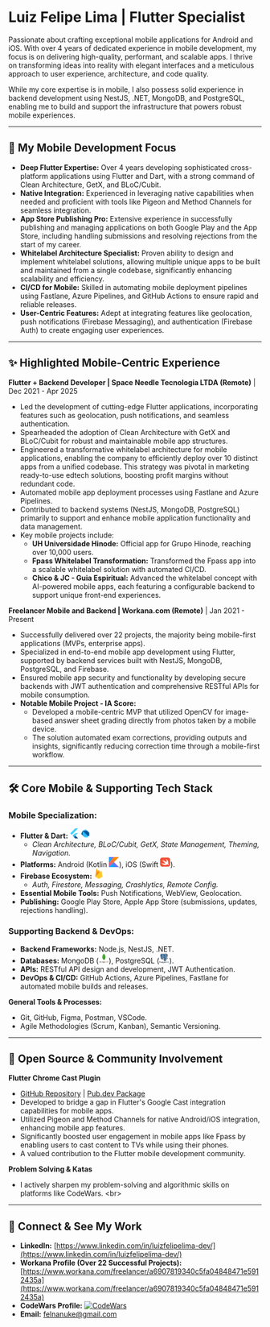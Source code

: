 # Luiz Felipe Lima | Flutter Specialist

Passionate about crafting exceptional mobile applications for Android and iOS. With over 4 years of dedicated experience in mobile development, my focus is on delivering high-quality, performant, and scalable apps. I thrive on transforming ideas into reality with elegant interfaces and a meticulous approach to user experience, architecture, and code quality.

While my core expertise is in mobile, I also possess solid experience in backend development using NestJS, .NET, MongoDB, and PostgreSQL, enabling me to build and support the infrastructure that powers robust mobile experiences.

-----

## 🚀 My Mobile Development Focus

  * **Deep Flutter Expertise:** Over 4 years developing sophisticated cross-platform applications using Flutter and Dart, with a strong command of Clean Architecture, GetX, and BLoC/Cubit.
  * **Native Integration:** Experienced in leveraging native capabilities when needed and proficient with tools like Pigeon and Method Channels for seamless integration.
  * **App Store Publishing Pro:** Extensive experience in successfully publishing and managing applications on both Google Play and the App Store, including handling submissions and resolving rejections from the start of my career.
  * **Whitelabel Architecture Specialist:** Proven ability to design and implement whitelabel solutions, allowing multiple unique apps to be built and maintained from a single codebase, significantly enhancing scalability and efficiency.
  * **CI/CD for Mobile:** Skilled in automating mobile deployment pipelines using Fastlane, Azure Pipelines, and GitHub Actions to ensure rapid and reliable releases.
  * **User-Centric Features:** Adept at integrating features like geolocation, push notifications (Firebase Messaging), and authentication (Firebase Auth) to create engaging user experiences.

-----

## ✨ Highlighted Mobile-Centric Experience

**Flutter + Backend Developer | Space Needle Tecnologia LTDA (Remote)** | Dec 2021 - Apr 2025

  * Led the development of cutting-edge Flutter applications, incorporating features such as geolocation, push notifications, and seamless authentication.
  * Spearheaded the adoption of Clean Architecture with GetX and BLoC/Cubit for robust and maintainable mobile app structures.
  * Engineered a transformative whitelabel architecture for mobile applications, enabling the company to efficiently deploy over 10 distinct apps from a unified codebase. This strategy was pivotal in marketing ready-to-use edtech solutions, boosting profit margins without redundant code.
  * Automated mobile app deployment processes using Fastlane and Azure Pipelines.
  * Contributed to backend systems (NestJS, MongoDB, PostgreSQL) primarily to support and enhance mobile application functionality and data management.
  * Key mobile projects include:
      * **UH Universidade Hinode:** Official app for Grupo Hinode, reaching over 10,000 users.
      * **Fpass Whitelabel Transformation:** Transformed the Fpass app into a scalable whitelabel solution with automated CI/CD.
      * **Chico & JC - Guia Espiritual:** Advanced the whitelabel concept with AI-powered mobile apps, each featuring a configurable backend to support unique front-end experiences.

**Freelancer Mobile and Backend | Workana.com (Remote)** | Jan 2021 - Present

  * Successfully delivered over 22 projects, the majority being mobile-first applications (MVPs, enterprise apps).
  * Specialized in end-to-end mobile app development using Flutter, supported by backend services built with NestJS, MongoDB, PostgreSQL, and Firebase.
  * Ensured mobile app security and functionality by developing secure backends with JWT authentication and comprehensive RESTful APIs for mobile consumption.
  * **Notable Mobile Project - IA Score:**
      * Developed a mobile-centric MVP that utilized OpenCV for image-based answer sheet grading directly from photos taken by a mobile device.
      * The solution automated exam corrections, providing outputs and insights, significantly reducing correction time through a mobile-first workflow.

-----

## 🛠️ Core Mobile & Supporting Tech Stack

### Mobile Specialization:

* **Flutter & Dart:** <img height="20" src="https://raw.githubusercontent.com/felnanuke2/felnanuke2/main/flutter.svg" alt="Flutter"> <img height="20" src="https://raw.githubusercontent.com/felnanuke2/felnanuke2/main/logo_dart_192px.svg" alt="Dart">
    * *Clean Architecture, BLoC/Cubit, GetX, State Management, Theming, Navigation.*
* **Platforms:** Android (Kotlin <img height="20" src="https://raw.githubusercontent.com/felnanuke2/felnanuke2/main/kotlin.svg" alt="Kotlin">), iOS (Swift <img height="20" src="https://raw.githubusercontent.com/felnanuke2/felnanuke2/main/swift-icon.svg" alt="Swift">).
* **Firebase Ecosystem:** <img height="20" src="https://raw.githubusercontent.com/felnanuke2/felnanuke2/main/firebase.svg" alt="Firebase">
    * *Auth, Firestore, Messaging, Crashlytics, Remote Config.*
* **Essential Mobile Tools:** Push Notifications, WebView, Geolocation.
* **Publishing:** Google Play Store, Apple App Store (submissions, updates, rejections handling).

### Supporting Backend & DevOps:

* **Backend Frameworks:** Node.js, NestJS, .NET.
* **Databases:** MongoDB (<img height="20" src="https://raw.githubusercontent.com/devicons/devicon/master/icons/mongodb/mongodb-original-wordmark.svg" alt="MongoDB">), PostgreSQL (<img height="20" src="https://raw.githubusercontent.com/devicons/devicon/master/icons/postgresql/postgresql-original-wordmark.svg" alt="PostgreSQL">).
* **APIs:** RESTful API design and development, JWT Authentication.
* **DevOps & CI/CD:** GitHub Actions, Azure Pipelines, Fastlane for automated mobile builds and releases.

**General Tools & Processes:**

  * Git, GitHub, Figma, Postman, VSCode.
  * Agile Methodologies (Scrum, Kanban), Semantic Versioning.

-----

## 🌟 Open Source & Community Involvement

**Flutter Chrome Cast Plugin**

  * [GitHub Repository](https://github.com/felnanuke2/flutter_google_cast) | [Pub.dev Package](https://pub.dev/packages/flutter_chrome_cast)
  * Developed to bridge a gap in Flutter's Google Cast integration capabilities for mobile apps.
  * Utilized Pigeon and Method Channels for native Android/iOS integration, enhancing mobile app features.
  * Significantly boosted user engagement in mobile apps like Fpass by enabling users to cast content to TVs while using their phones.
  * A valued contribution to the Flutter mobile development community.

**Problem Solving & Katas**

  * I actively sharpen my problem-solving and algorithmic skills on platforms like CodeWars.
    \<br\>
    [](https://www.google.com/search?q=%5Bhttps://www.codewars.com/users/felnanuke2%5D\(https://www.codewars.com/users/felnanuke2\))

-----

## 🔗 Connect & See My Work

  * **LinkedIn:** [https://www.linkedin.com/in/luizfelipelima-dev/](https://www.linkedin.com/in/luizfelipelima-dev/)
  * **Workana Profile (Over 22 Successful Projects):** [https://www.workana.com/freelancer/a6907819340c5fa04848471e5912435a](https://www.workana.com/freelancer/a6907819340c5fa04848471e5912435a)
  * **CodeWars Profile:** [![CodeWars](https://www.codewars.com/users/felnanuke2/badges/micro)](https://www.codewars.com/users/felnanuke2)
* **Email:** [felnanuke@gmail.com](mailto:felnanuke@gmail.com)
